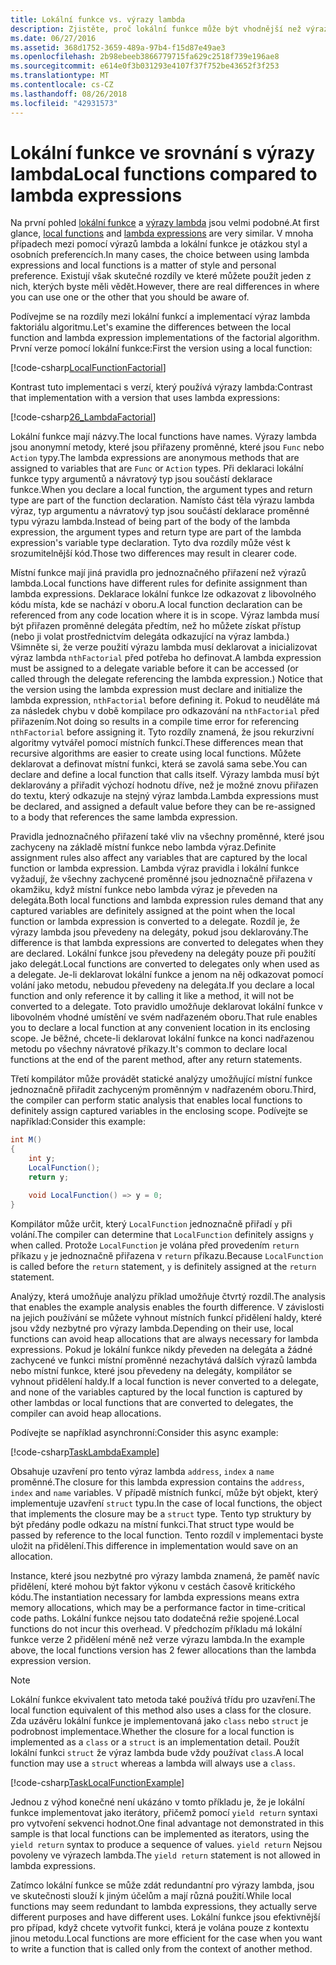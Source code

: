 ```yaml
---
title: Lokální funkce vs. výrazy lambda
description: Zjistěte, proč lokální funkce může být vhodnější než výrazů lambda.
ms.date: 06/27/2016
ms.assetid: 368d1752-3659-489a-97b4-f15d87e49ae3
ms.openlocfilehash: 2b98ebeeb3866779715fa629c2518f739e196ae8
ms.sourcegitcommit: e614e0f3b031293e4107f37f752be43652f3f253
ms.translationtype: MT
ms.contentlocale: cs-CZ
ms.lasthandoff: 08/26/2018
ms.locfileid: "42931573"
---
```

# <a name="local-functions-compared-to-lambda-expressions"></a><span data-ttu-id="84596-103">Lokální funkce ve srovnání s výrazy lambda</span><span class="sxs-lookup"><span data-stu-id="84596-103">Local functions compared to lambda expressions</span></span>

<span data-ttu-id="84596-104">Na první pohled [lokální funkce](programming-guide/classes-and-structs/local-functions.md) a [výrazy lambda](lambda-expressions.md) jsou velmi podobné.</span><span class="sxs-lookup"><span data-stu-id="84596-104">At first glance, [local functions](programming-guide/classes-and-structs/local-functions.md) and [lambda expressions](lambda-expressions.md) are very similar.</span></span> <span data-ttu-id="84596-105">V mnoha případech mezi pomocí výrazů lambda a lokální funkce je otázkou styl a osobních preferencích.</span><span class="sxs-lookup"><span data-stu-id="84596-105">In many cases, the choice between using lambda expressions and local functions is a matter of style and personal preference.</span></span> <span data-ttu-id="84596-106">Existují však skutečné rozdíly ve které můžete použít jeden z nich, kterých byste měli vědět.</span><span class="sxs-lookup"><span data-stu-id="84596-106">However, there are real differences in where you can use one or the other that you should be aware of.</span></span>

<span data-ttu-id="84596-107">Podívejme se na rozdíly mezi lokální funkcí a implementací výraz lambda faktoriálu algoritmu.</span><span class="sxs-lookup"><span data-stu-id="84596-107">Let's examine the differences between the local function and lambda expression implementations of the factorial algorithm.</span></span> <span data-ttu-id="84596-108">První verze pomocí lokální funkce:</span><span class="sxs-lookup"><span data-stu-id="84596-108">First the version using a local function:</span></span>

[!code-csharp[LocalFunctionFactorial](../../samples/snippets/csharp/new-in-7/MathUtilities.cs#37_LocalFunctionFactorial "Recursive factorial using local function")]

<span data-ttu-id="84596-109">Kontrast tuto implementaci s verzí, který používá výrazy lambda:</span><span class="sxs-lookup"><span data-stu-id="84596-109">Contrast that implementation with a version that uses lambda expressions:</span></span>

[!code-csharp[26_LambdaFactorial](../../samples/snippets/csharp/new-in-7/MathUtilities.cs#38_LambdaFactorial "Recursive factorial using lambda expressions")]

<span data-ttu-id="84596-110">Lokální funkce mají názvy.</span><span class="sxs-lookup"><span data-stu-id="84596-110">The local functions have names.</span></span> <span data-ttu-id="84596-111">Výrazy lambda jsou anonymní metody, které jsou přiřazeny proměnné, které jsou `Func` nebo `Action` typy.</span><span class="sxs-lookup"><span data-stu-id="84596-111">The lambda expressions are anonymous methods that are assigned to variables that are `Func` or `Action` types.</span></span> <span data-ttu-id="84596-112">Při deklaraci lokální funkce typy argumentů a návratový typ jsou součástí deklarace funkce.</span><span class="sxs-lookup"><span data-stu-id="84596-112">When you declare a local function, the argument types and return type are part of the function declaration.</span></span> <span data-ttu-id="84596-113">Namísto část těla výrazu lambda výraz, typ argumentu a návratový typ jsou součástí deklarace proměnné typu výrazu lambda.</span><span class="sxs-lookup"><span data-stu-id="84596-113">Instead of being part of the body of the lambda expression, the argument types and return type are part of the lambda expression's variable type declaration.</span></span> <span data-ttu-id="84596-114">Tyto dva rozdíly může vést k srozumitelnější kód.</span><span class="sxs-lookup"><span data-stu-id="84596-114">Those two differences may result in clearer code.</span></span>

<span data-ttu-id="84596-115">Místní funkce mají jiná pravidla pro jednoznačného přiřazení než výrazů lambda.</span><span class="sxs-lookup"><span data-stu-id="84596-115">Local functions have different rules for definite assignment than lambda expressions.</span></span> <span data-ttu-id="84596-116">Deklarace lokální funkce lze odkazovat z libovolného kódu místa, kde se nachází v oboru.</span><span class="sxs-lookup"><span data-stu-id="84596-116">A local function declaration can be referenced from any code location where it is in scope.</span></span> <span data-ttu-id="84596-117">Výraz lambda musí být přiřazen proměnné delegáta předtím, než ho můžete získat přístup (nebo ji volat prostřednictvím delegáta odkazující na výraz lambda.) Všimněte si, že verze použití výrazu lambda musí deklarovat a inicializovat výraz lambda `nthFactorial` před potřeba ho definovat.</span><span class="sxs-lookup"><span data-stu-id="84596-117">A lambda expression must be assigned to a delegate variable before it can be accessed (or called through the delegate referencing the lambda expression.) Notice that the version using the lambda expression must declare and initialize the lambda expression, `nthFactorial` before defining it.</span></span> <span data-ttu-id="84596-118">Pokud to neuděláte má za následek chybu v době kompilace pro odkazování na `nthFactorial` před přiřazením.</span><span class="sxs-lookup"><span data-stu-id="84596-118">Not doing so results in a compile time error for referencing `nthFactorial` before assigning it.</span></span>
<span data-ttu-id="84596-119">Tyto rozdíly znamená, že jsou rekurzivní algoritmy vytvářel pomocí místních funkcí.</span><span class="sxs-lookup"><span data-stu-id="84596-119">These differences mean that recursive algorithms are easier to create using local functions.</span></span> <span data-ttu-id="84596-120">Můžete deklarovat a definovat místní funkci, která se zavolá sama sebe.</span><span class="sxs-lookup"><span data-stu-id="84596-120">You can declare and define a local function that calls itself.</span></span> <span data-ttu-id="84596-121">Výrazy lambda musí být deklarovány a přiřadit výchozí hodnotu dříve, než je možné znovu přiřazen do textu, který odkazuje na stejný výraz lambda.</span><span class="sxs-lookup"><span data-stu-id="84596-121">Lambda expressions must be declared, and assigned a default value before they can be re-assigned to a body that references the same lambda expression.</span></span>

<span data-ttu-id="84596-122">Pravidla jednoznačného přiřazení také vliv na všechny proměnné, které jsou zachyceny na základě místní funkce nebo lambda výraz.</span><span class="sxs-lookup"><span data-stu-id="84596-122">Definite assignment rules also affect any variables that are captured by the local function or lambda expression.</span></span> <span data-ttu-id="84596-123">Lambda výraz pravidla i lokální funkce vyžadují, že všechny zachycené proměnné jsou jednoznačně přiřazena v okamžiku, když místní funkce nebo lambda výraz je převeden na delegáta.</span><span class="sxs-lookup"><span data-stu-id="84596-123">Both local functions and lambda expression rules demand that any captured variables are definitely assigned at the point when the local function or lambda expression is converted to a delegate.</span></span> <span data-ttu-id="84596-124">Rozdíl je, že výrazy lambda jsou převedeny na delegáty, pokud jsou deklarovány.</span><span class="sxs-lookup"><span data-stu-id="84596-124">The difference is that lambda expressions are converted to delegates when they are declared.</span></span> <span data-ttu-id="84596-125">Lokální funkce jsou převedeny na delegáty pouze při použití jako delegát.</span><span class="sxs-lookup"><span data-stu-id="84596-125">Local functions are converted to delegates only when used as a delegate.</span></span> <span data-ttu-id="84596-126">Je-li deklarovat lokální funkce a jenom na něj odkazovat pomocí volání jako metodu, nebudou převedeny na delegáta.</span><span class="sxs-lookup"><span data-stu-id="84596-126">If you declare a local function and only reference it by calling it like a method, it will not be converted to a delegate.</span></span> <span data-ttu-id="84596-127">Toto pravidlo umožňuje deklarovat lokální funkce v libovolném vhodné umístění ve svém nadřazeném oboru.</span><span class="sxs-lookup"><span data-stu-id="84596-127">That rule enables you to declare a local function at any convenient location in its enclosing scope.</span></span> <span data-ttu-id="84596-128">Je běžné, chcete-li deklarovat lokální funkce na konci nadřazenou metodu po všechny návratové příkazy.</span><span class="sxs-lookup"><span data-stu-id="84596-128">It's common to declare local functions at the end of the parent method, after any return statements.</span></span>

<span data-ttu-id="84596-129">Třetí kompilátor může provádět statické analýzy umožňující místní funkce jednoznačně přiřadit zachyceným proměnným v nadřazeném oboru.</span><span class="sxs-lookup"><span data-stu-id="84596-129">Third, the compiler can perform static analysis that enables local functions to definitely assign captured variables in the enclosing scope.</span></span> <span data-ttu-id="84596-130">Podívejte se například:</span><span class="sxs-lookup"><span data-stu-id="84596-130">Consider this example:</span></span>

```csharp
int M()
{
    int y;
    LocalFunction();
    return y;

    void LocalFunction() => y = 0;
}
```

<span data-ttu-id="84596-131">Kompilátor může určit, který `LocalFunction` jednoznačně přiřadí `y` při volání.</span><span class="sxs-lookup"><span data-stu-id="84596-131">The compiler can determine that `LocalFunction` definitely assigns `y` when called.</span></span> <span data-ttu-id="84596-132">Protože `LocalFunction` je volána před provedením `return` příkazu `y` je jednoznačně přiřazena v `return` příkazu.</span><span class="sxs-lookup"><span data-stu-id="84596-132">Because `LocalFunction` is called before the `return` statement, `y` is definitely assigned at the `return` statement.</span></span>

<span data-ttu-id="84596-133">Analýzy, která umožňuje analýzu příklad umožňuje čtvrtý rozdíl.</span><span class="sxs-lookup"><span data-stu-id="84596-133">The analysis that enables the example analysis enables the fourth difference.</span></span>
<span data-ttu-id="84596-134">V závislosti na jejich používání se můžete vyhnout místních funkcí přidělení haldy, které jsou vždy nezbytné pro výrazy lambda.</span><span class="sxs-lookup"><span data-stu-id="84596-134">Depending on their use, local functions can avoid heap allocations that are always necessary for lambda expressions.</span></span> <span data-ttu-id="84596-135">Pokud je lokální funkce nikdy převeden na delegáta a žádné zachycené ve funkci místní proměnné nezachytává dalších výrazů lambda nebo místní funkce, které jsou převedeny na delegáty, kompilátor se vyhnout přidělení haldy.</span><span class="sxs-lookup"><span data-stu-id="84596-135">If a local function is never converted to a delegate, and none of the variables captured by the local function is captured by other lambdas or local functions that are converted to delegates, the compiler can avoid heap allocations.</span></span> 

<span data-ttu-id="84596-136">Podívejte se například asynchronní:</span><span class="sxs-lookup"><span data-stu-id="84596-136">Consider this async example:</span></span>

[!code-csharp[TaskLambdaExample](../../samples/snippets/csharp/new-in-7/AsyncWork.cs#36_TaskLambdaExample "Task returning method with lambda expression")]

<span data-ttu-id="84596-137">Obsahuje uzavření pro tento výraz lambda `address`, `index` a `name` proměnné.</span><span class="sxs-lookup"><span data-stu-id="84596-137">The closure for this lambda expression contains the `address`, `index` and `name` variables.</span></span> <span data-ttu-id="84596-138">V případě místních funkcí, může být objekt, který implementuje uzavření `struct` typu.</span><span class="sxs-lookup"><span data-stu-id="84596-138">In the case of local functions, the object that implements the closure may be a `struct` type.</span></span> <span data-ttu-id="84596-139">Tento typ struktury by být předány podle odkazu na místní funkci.</span><span class="sxs-lookup"><span data-stu-id="84596-139">That struct type would be passed by reference to the local function.</span></span> <span data-ttu-id="84596-140">Tento rozdíl v implementaci byste uložit na přidělení.</span><span class="sxs-lookup"><span data-stu-id="84596-140">This difference in implementation would save on an allocation.</span></span>

<span data-ttu-id="84596-141">Instance, které jsou nezbytné pro výrazy lambda znamená, že paměť navíc přidělení, které mohou být faktor výkonu v cestách časově kritického kódu.</span><span class="sxs-lookup"><span data-stu-id="84596-141">The instantiation necessary for lambda expressions means extra memory allocations, which may be a performance factor in time-critical code paths.</span></span>
<span data-ttu-id="84596-142">Lokální funkce nejsou tato dodatečná režie spojené.</span><span class="sxs-lookup"><span data-stu-id="84596-142">Local functions do not incur this overhead.</span></span> <span data-ttu-id="84596-143">V předchozím příkladu má lokální funkce verze 2 přidělení méně než verze výrazu lambda.</span><span class="sxs-lookup"><span data-stu-id="84596-143">In the example above, the local functions version has 2 fewer allocations than the lambda expression version.</span></span>

> [!NOTE]
> <span data-ttu-id="84596-144">Lokální funkce ekvivalent tato metoda také používá třídu pro uzavření.</span><span class="sxs-lookup"><span data-stu-id="84596-144">The local function equivalent of this method also uses a class for the closure.</span></span> <span data-ttu-id="84596-145">Zda uzávěru lokální funkce je implementovaná jako `class` nebo `struct` je podrobnost implementace.</span><span class="sxs-lookup"><span data-stu-id="84596-145">Whether the closure for a local function is implemented as a `class` or a `struct` is an implementation detail.</span></span> <span data-ttu-id="84596-146">Použít lokální funkci `struct` že výraz lambda bude vždy používat `class`.</span><span class="sxs-lookup"><span data-stu-id="84596-146">A local function may use a `struct` whereas a lambda will always use a `class`.</span></span>

[!code-csharp[TaskLocalFunctionExample](../../samples/snippets/csharp/new-in-7/AsyncWork.cs#29_TaskExample "Task returning method with local function")]

<span data-ttu-id="84596-147">Jednou z výhod konečné není ukázáno v tomto příkladu je, že je lokální funkce implementovat jako iterátory, přičemž pomocí `yield return` syntaxi pro vytvoření sekvenci hodnot.</span><span class="sxs-lookup"><span data-stu-id="84596-147">One final advantage not demonstrated in this sample is that local functions can be implemented as iterators, using the `yield return` syntax to produce a sequence of values.</span></span> <span data-ttu-id="84596-148">`yield return` Nejsou povoleny ve výrazech lambda.</span><span class="sxs-lookup"><span data-stu-id="84596-148">The `yield return` statement is not allowed in lambda expressions.</span></span>

<span data-ttu-id="84596-149">Zatímco lokální funkce se může zdát redundantní pro výrazy lambda, jsou ve skutečnosti slouží k jiným účelům a mají různá použití.</span><span class="sxs-lookup"><span data-stu-id="84596-149">While local functions may seem redundant to lambda expressions, they actually serve different purposes and have different uses.</span></span>
<span data-ttu-id="84596-150">Lokální funkce jsou efektivnější pro případ, když chcete vytvořit funkci, která je volána pouze z kontextu jinou metodu.</span><span class="sxs-lookup"><span data-stu-id="84596-150">Local functions are more efficient for the case when you want to write a function that is called only from the context of another method.</span></span>
